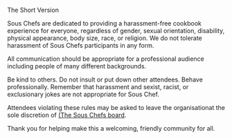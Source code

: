 The Short Version

Sous Chefs are dedicated to providing a harassment-free cookbook experience for everyone, regardless of gender, sexual orientation, disability, physical appearance, body size, race, or religion. We do not tolerate harassment of Sous Chefs participants in any form.

All communication should be appropriate for a professional audience including people of many different backgrounds. 

Be kind to others. Do not insult or put down other attendees. Behave professionally. Remember that harassment and sexist, racist, or exclusionary jokes are not appropriate for Sous Chef.

Attendees violating these rules may be asked to leave the organisationat the sole discretion of [(The Sous Chefs board](https://github.com/sous-chefs/meta/blob/master/membership.md).

Thank you for helping make this a welcoming, friendly community for all.

